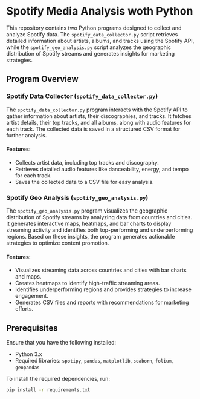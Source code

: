 # Spotify Media Analysis woth Python

This repository contains two Python programs designed to collect and analyze Spotify data. The `spotify_data_collector.py` script retrieves detailed information about artists, albums, and tracks using the Spotify API, while the `spotify_geo_analysis.py` script analyzes the geographic distribution of Spotify streams and generates insights for marketing strategies.

## Program Overview

### Spotify Data Collector (`spotify_data_collector.py`)
The `spotify_data_collector.py` program interacts with the Spotify API to gather information about artists, their discographies, and tracks. It fetches artist details, their top tracks, and all albums, along with audio features for each track. The collected data is saved in a structured CSV format for further analysis.

#### Features:
- Collects artist data, including top tracks and discography.
- Retrieves detailed audio features like danceability, energy, and tempo for each track.
- Saves the collected data to a CSV file for easy analysis.

### Spotify Geo Analysis (`spotify_geo_analysis.py`)
The `spotify_geo_analysis.py` program visualizes the geographic distribution of Spotify streams by analyzing data from countries and cities. It generates interactive maps, heatmaps, and bar charts to display streaming activity and identifies both top-performing and underperforming regions. Based on these insights, the program generates actionable strategies to optimize content promotion.

#### Features:
- Visualizes streaming data across countries and cities with bar charts and maps.
- Creates heatmaps to identify high-traffic streaming areas.
- Identifies underperforming regions and provides strategies to increase engagement.
- Generates CSV files and reports with recommendations for marketing efforts.

## Prerequisites

Ensure that you have the following installed:
- Python 3.x
- Required libraries: `spotipy`, `pandas`, `matplotlib`, `seaborn`, `folium`, `geopandas`

To install the required dependencies, run:

```bash
pip install -r requirements.txt
